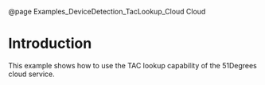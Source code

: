 @page Examples_DeviceDetection_TacLookup_Cloud Cloud

# Introduction

This example shows how to use the TAC lookup capability of the 51Degrees cloud service.

